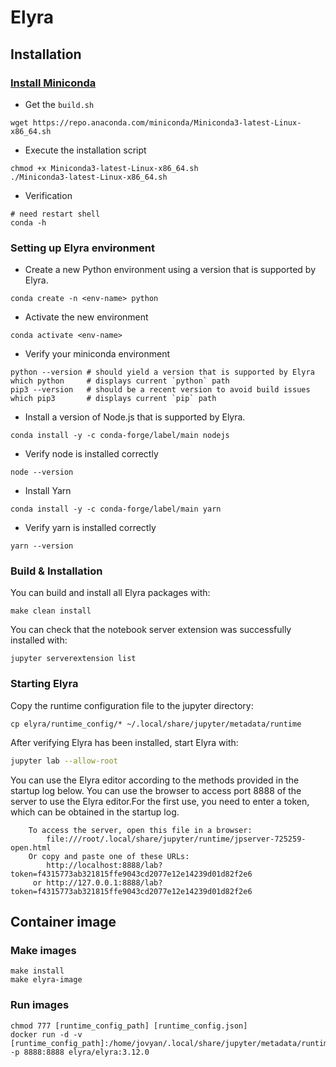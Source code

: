 

# Elyra

## Installation

### [Install Miniconda](https://docs.conda.io/en/latest/miniconda.html)
* Get the `build.sh`
```shell
wget https://repo.anaconda.com/miniconda/Miniconda3-latest-Linux-x86_64.sh
```
* Execute the installation script
```shell
chmod +x Miniconda3-latest-Linux-x86_64.sh
./Miniconda3-latest-Linux-x86_64.sh
```
* Verification  
```shell
# need restart shell
conda -h
```
### Setting up Elyra environment
* Create a new Python environment using a version that is supported by Elyra.
```shell
conda create -n <env-name> python
```
* Activate the new environment
```shell
conda activate <env-name>
```
* Verify your miniconda environment
```shell
python --version # should yield a version that is supported by Elyra
which python     # displays current `python` path
pip3 --version   # should be a recent version to avoid build issues
which pip3       # displays current `pip` path
```
* Install a version of Node.js that is supported by Elyra.
```shell
conda install -y -c conda-forge/label/main nodejs
```
* Verify node is installed correctly
```shell
node --version 
```
* Install Yarn
```shell
conda install -y -c conda-forge/label/main yarn
```
* Verify yarn is installed correctly
```shell
yarn --version 
```

### Build & Installation


You can build and install all Elyra packages with:
```shell
make clean install
```
You can check that the notebook server extension was successfully installed with:
```shell
jupyter serverextension list
```
### Starting Elyra
Copy the runtime configuration file to the jupyter directory:
```shell
cp elyra/runtime_config/* ~/.local/share/jupyter/metadata/runtime
```
After verifying Elyra has been installed, start Elyra with:
 ```bash
jupyter lab --allow-root
```
You can use the Elyra editor according to the methods provided in the startup log below. You can use the browser to access port 8888 of the server to use the Elyra editor.For the first use, you need to enter a token, which can be obtained in the startup log.
```shell
    To access the server, open this file in a browser:
        file:///root/.local/share/jupyter/runtime/jpserver-725259-open.html
    Or copy and paste one of these URLs:
        http://localhost:8888/lab?token=f4315773ab321815ffe9043cd2077e12e14239d01d82f2e6
     or http://127.0.0.1:8888/lab?token=f4315773ab321815ffe9043cd2077e12e14239d01d82f2e6
```
## Container image
### Make images
```shell
make install
make elyra-image
```
### Run images
```shell
chmod 777 [runtime_config_path] [runtime_config.json]
docker run -d -v [runtime_config_path]:/home/jovyan/.local/share/jupyter/metadata/runtimes -p 8888:8888 elyra/elyra:3.12.0
